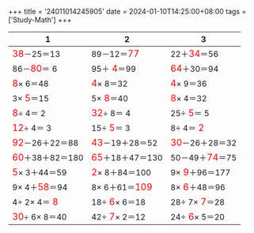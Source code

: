 +++ 
title = '24011014245905' 
date = 2024-01-10T14:25:00+08:00 
tags = ['Study-Math'] 
+++ 

1 | 2 | 3 
-- | -- | -- 
<font color=red size=4>38</font>－25＝13 | 89－12＝<font color=red size=4>77</font> | 22＋<font color=red size=4>34</font>＝56 
86－<font color=red size=4>80</font>＝ 6 | 95＋<font color=red size=4> 4</font>＝99 | <font color=red size=4>64</font>＋30＝94 
<font color=red size=4> 8</font>× 6＝48 | <font color=red size=4> 4</font>× 8＝32 | <font color=red size=4> 4</font>× 9＝36 
 3×<font color=red size=4> 5</font>＝15 |  5×<font color=red size=4> 8</font>＝40 | <font color=red size=4> 8</font>× 4＝32 
<font color=red size=4> 8</font>÷ 4＝ 2 | <font color=red size=4>32</font>÷ 8＝ 4 | 25÷<font color=red size=4> 5</font>＝ 5 
<font color=red size=4>12</font>÷ 4＝ 3 | 15÷<font color=red size=4> 5</font>＝ 3 |  8÷ 4＝<font color=red size=4> 2</font> 
<font color=red size=4>92</font>－26＋22＝88 | <font color=red size=4>43</font>－19＋28＝52 | <font color=red size=4>30</font>－26＋28＝32 
<font color=red size=4>60</font>＋38＋82＝180 | <font color=red size=4>65</font>＋18＋47＝130 | 50－49＋<font color=red size=4>74</font>＝75 
<font color=red size=4> 5</font>× 3＋44＝59 | <font color=red size=4> 2</font>× 8＋84＝100 |  9×<font color=red size=4> 9</font>＋96＝177 
 9× 4＋<font color=red size=4>58</font>＝94 |  8× 6＋61＝<font color=red size=4>109</font> |  8×<font color=red size=4> 6</font>＋48＝96 
 4÷ 2× 4＝<font color=red size=4> 8</font> | 18÷<font color=red size=4> 6</font>× 6＝18 | 28÷ 7×<font color=red size=4> 7</font>＝28 
<font color=red size=4>30</font>÷ 6× 8＝40 | 42÷<font color=red size=4> 7</font>× 2＝12 | 24÷<font color=red size=4> 6</font>× 5＝20 

